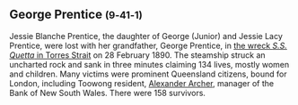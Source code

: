 ## George Prentice <small>(9‑41‑1)</small>

Jessie Blanche Prentice, the daughter of George (Junior) and Jessie Lacy Prentice, were lost with her grandfather, George Prentice, in [the wreck *S.S. Quetta* in Torres Strait](https://trove.nla.gov.au/newspaper/article/3512322) on 28 February 1890. The steamship struck an uncharted rock and sank in three minutes claiming 134 lives, mostly women and children. Many victims were prominent Queensland citizens, bound for London, including Toowong resident, [Alexander Archer](https://trove.nla.gov.au/newspaper/article/172121398), manager of the Bank of New South Wales. There were 158 survivors.
